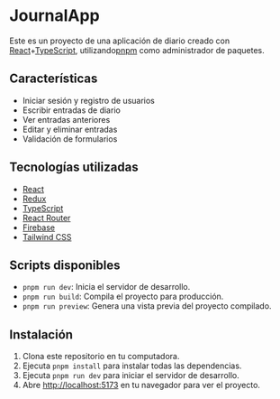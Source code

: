 # JournalApp

Este es un proyecto de una aplicación de diario creado con
[React](https://reactjs.org/)+[TypeScript](https://www.typescriptlang.org/),
utilizando[pnpm](https://pnpm.js.org/) como administrador de paquetes.

## Características

- Iniciar sesión y registro de usuarios
- Escribir entradas de diario
- Ver entradas anteriores
- Editar y eliminar entradas
- Validación de formularios

## Tecnologías utilizadas

- [React](https://reactjs.org/)
- [Redux](https://redux.js.org/)
- [TypeScript](https://www.typescriptlang.org/)
- [React Router](https://reactrouter.com/)
- [Firebase](https://firebase.google.com/)
- [Tailwind CSS](https://tailwindcss.com/)

## Scripts disponibles

- `pnpm run dev`: Inicia el servidor de desarrollo.
- `pnpm run build`: Compila el proyecto para producción.
- `pnpm run preview`: Genera una vista previa del proyecto compilado.

## Instalación

1. Clona este repositorio en tu computadora.
2. Ejecuta `pnpm install` para instalar todas las dependencias.
3. Ejecuta `pnpm run dev` para iniciar el servidor de desarrollo.
4. Abre [http://localhost:5173](http://localhost:5173) en tu navegador para ver el proyecto.
